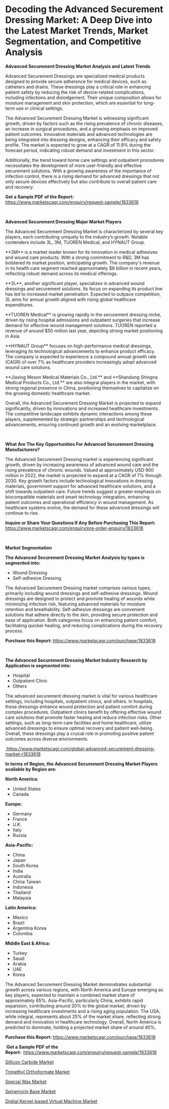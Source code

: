 <p><h1>Decoding the Advanced Securement Dressing Market: A Deep Dive into the Latest Market Trends, Market Segmentation, and Competitive Analysis</h1></p><p><strong>Advanced Securement Dressing Market Analysis and Latest Trends</strong></p>
<p><p>Advanced Securement Dressings are specialized medical products designed to provide secure adherence for medical devices, such as catheters and drains. These dressings play a critical role in enhancing patient safety by reducing the risk of device-related complications, including infections and dislodgement. Their unique composition allows for moisture management and skin protection, which are essential for long-term use in clinical settings.</p><p>The Advanced Securement Dressing Market is witnessing significant growth, driven by factors such as the rising prevalence of chronic diseases, an increase in surgical procedures, and a growing emphasis on improved patient outcomes. Innovative materials and advanced technologies are being integrated into dressing designs, enhancing their efficacy and safety profile. The market is expected to grow at a CAGR of 11.9% during the forecast period, indicating robust demand and investment in this sector. </p><p>Additionally, the trend toward home care settings and outpatient procedures necessitates the development of more user-friendly and effective securement solutions. With a growing awareness of the importance of infection control, there is a rising demand for advanced dressings that not only secure devices effectively but also contribute to overall patient care and recovery.</p></p>
<p><strong>Get a Sample PDF of the Report:&nbsp;</strong> <a href="https://www.marketscagr.com/enquiry/request-sample/1833618?utm_campaign=1591&utm_medium=2&utm_source=Github&utm_content=ia&utm_term=17102024&utm_id=advanced-securement-dressing">https://www.marketscagr.com/enquiry/request-sample/1833618</a></p>
<p>&nbsp;</p>
<p><strong>Advanced Securement Dressing Major Market Players</strong></p>
<p><p>The Advanced Securement Dressing Market is characterized by several key players, each contributing uniquely to the industry’s growth. Notable contenders include 3L, 3M, TUOREN Medical, and HYNAUT Group. </p><p>**3M** is a market leader known for its innovation in medical adhesives and wound care products. With a strong commitment to R&D, 3M has bolstered its market position, anticipating growth. The company's revenue in its health care segment reached approximately $8 billion in recent years, reflecting robust demand across its medical offerings.</p><p>**3L**, another significant player, specializes in advanced wound dressings and securement solutions. Its focus on expanding its product line has led to increased market penetration. Expected to outpace competition, 3L aims for annual growth aligned with rising global healthcare expenditures.</p><p>**TUOREN Medical** is growing rapidly in the securement dressing niche, driven by rising hospital admissions and outpatient surgeries that increase demand for effective wound management solutions. TUOREN reported a revenue of around $50 million last year, depicting strong market positioning in Asia.</p><p>**HYNAUT Group** focuses on high-performance medical dressings, leveraging its technological advancements to enhance product efficacy. The company is expected to experience a compound annual growth rate (CAGR) of over 7% as healthcare providers increasingly adopt advanced wound care solutions. </p><p>**Jiaxing Meson Medical Materials Co., Ltd.** and **Shandong Shingna Medical Products Co., Ltd.** are also integral players in the market, with strong regional presence in China, positioning themselves to capitalize on the growing domestic healthcare market.</p><p>Overall, the Advanced Securement Dressing Market is projected to expand significantly, driven by innovations and increased healthcare investments. The competitive landscape exhibits dynamic interactions among these players, supplemented by strategic partnerships and technological advancements, ensuring continued growth and an evolving marketplace.</p></p>
<p>&nbsp;</p>
<p><strong>What Are The Key Opportunities For Advanced Securement Dressing Manufacturers?</strong></p>
<p><p>The Advanced Securement Dressing market is experiencing significant growth, driven by increasing awareness of advanced wound care and the rising prevalence of chronic wounds. Valued at approximately USD 900 million in 2022, the market is projected to expand at a CAGR of 7% through 2030. Key growth factors include technological innovations in dressing materials, government support for advanced healthcare solutions, and a shift towards outpatient care. Future trends suggest a greater emphasis on biocompatible materials and smart technology integration, enhancing patient outcomes and operational efficiency in wound management. As healthcare systems evolve, the demand for these advanced dressings will continue to rise.</p></p>
<p><strong>Inquire or Share Your Questions If Any Before Purchasing This Report:</strong> <a href="https://www.marketscagr.com/enquiry/pre-order-enquiry/1833618?utm_campaign=1591&utm_medium=2&utm_source=Github&utm_content=ia&utm_term=17102024&utm_id=advanced-securement-dressing">https://www.marketscagr.com/enquiry/pre-order-enquiry/1833618</a></p>
<p>&nbsp;</p>
<p><strong>Market Segmentation</strong></p>
<p><strong>The Advanced Securement Dressing Market Analysis by types is segmented into:</strong></p>
<p><ul><li>Wound Dressing</li><li>Self-adhesive Dressing</li></ul></p>
<p><p>The Advanced Securement Dressing market comprises various types, primarily including wound dressings and self-adhesive dressings. Wound dressings are designed to protect and promote healing of wounds while minimizing infection risk, featuring advanced materials for moisture retention and breathability. Self-adhesive dressings are convenient solutions that adhere directly to the skin, providing secure protection and ease of application. Both categories focus on enhancing patient comfort, facilitating quicker healing, and reducing complications during the recovery process.</p></p>
<p><strong>Purchase this Report:&nbsp;</strong><a href="https://www.marketscagr.com/purchase/1833618?utm_campaign=1591&utm_medium=2&utm_source=Github&utm_content=ia&utm_term=17102024&utm_id=advanced-securement-dressing">https://www.marketscagr.com/purchase/1833618</a></p>
<p>&nbsp;</p>
<p><strong>The Advanced Securement Dressing Market Industry Research by Application is segmented into:</strong></p>
<p><ul><li>Hospital</li><li>Outpatient Clinic</li><li>Others</li></ul></p>
<p><p>The advanced securement dressing market is vital for various healthcare settings, including hospitals, outpatient clinics, and others. In hospitals, these dressings enhance wound protection and patient comfort during complex procedures. Outpatient clinics benefit by offering effective wound care solutions that promote faster healing and reduce infection risks. Other settings, such as long-term care facilities and home healthcare, utilize advanced dressings to ensure optimal recovery and patient well-being. Overall, these dressings play a crucial role in promoting positive patient outcomes across diverse environments.</p></p>
<p><a href="https://www.marketscagr.com/global-advanced-securement-dressing-market-r1833618?utm_campaign=1591&utm_medium=2&utm_source=Github&utm_content=ia&utm_term=17102024&utm_id=advanced-securement-dressing">&nbsp;https://www.marketscagr.com/global-advanced-securement-dressing-market-r1833618</a></p>
<p><strong>In terms of Region, the Advanced Securement Dressing Market Players available by Region are:</strong></p>
<p>
    <p> <strong> North America: </strong>
        <ul>
            <li>United States</li>
            <li>Canada</li>
        </ul>
        </p> 
    <p> <strong> Europe: </strong>
        <ul>
            <li>Germany</li>
            <li>France</li>
            <li>U.K.</li>
            <li>Italy</li>
            <li>Russia</li>
        </ul>
        </p> 
    <p> <strong> Asia-Pacific: </strong>
        <ul>
            <li>China</li>
            <li>Japan</li>
            <li>South Korea</li>
            <li>India</li>
            <li>Australia</li>
            <li>China Taiwan</li>
            <li>Indonesia</li>
            <li>Thailand</li>
            <li>Malaysia</li>
        </ul>
        </p> 
    <p> <strong> Latin America: </strong>
        <ul>
            <li>Mexico</li>
            <li>Brazil</li>
            <li>Argentina Korea</li>
            <li>Colombia</li>
        </ul>
        </p> 
    <p> <strong> Middle East & Africa: </strong>
        <ul>
            <li>Turkey</li>
            <li>Saudi</li>
            <li>Arabia</li>
            <li>UAE</li>
            <li>Korea</li>
        </ul>
    </p>
    </p>
<p><p>The Advanced Securement Dressing Market demonstrates substantial growth across various regions, with North America and Europe emerging as key players, expected to maintain a combined market share of approximately 65%. Asia-Pacific, particularly China, exhibits rapid expansion, contributing around 20% to the global market, driven by increasing healthcare investments and a rising aging population. The USA, while integral, represents about 25% of the market share, reflecting strong demand and innovation in healthcare technology. Overall, North America is predicted to dominate, holding a projected market share of around 40%.</p></p>
<p><strong>Purchase this Report: </strong><a href="https://www.marketscagr.com/purchase/1833618?utm_campaign=1591&utm_medium=2&utm_source=Github&utm_content=ia&utm_term=17102024&utm_id=advanced-securement-dressing">https://www.marketscagr.com/purchase/1833618</a></p>
<p>&nbsp;<strong>Get a Sample PDF of the Report:&nbsp;&nbsp;</strong><a href="https://www.marketscagr.com/enquiry/request-sample/1833618?utm_campaign=1591&utm_medium=2&utm_source=Github&utm_content=ia&utm_term=17102024&utm_id=advanced-securement-dressing">https://www.marketscagr.com/enquiry/request-sample/1833618</a></p>
<p><strong></strong></p>
<p><p><a href="https://www.linkedin.com/pulse/global-sillicon-carbide-market-focus-product-type-sic-polymers-6agae?utm_campaign=1591&utm_medium=2&utm_source=Github&utm_content=ia&utm_term=17102024&utm_id=advanced-securement-dressing">Sillicon Carbide Market</a></p><p><a href="https://www.linkedin.com/pulse/trimethyl-orthoformate-market-navigating-challenges-unlocking-rynve?utm_campaign=1591&utm_medium=2&utm_source=Github&utm_content=ia&utm_term=17102024&utm_id=advanced-securement-dressing">Trimethyl Orthoformate Market</a></p><p><a href="https://www.linkedin.com/pulse/global-special-wax-market-focus-product-type-beauty-waxsealing-cncxe?utm_campaign=1591&utm_medium=2&utm_source=Github&utm_content=ia&utm_term=17102024&utm_id=advanced-securement-dressing">Special Wax Market</a></p><p><a href="https://www.linkedin.com/pulse/global-spiramycin-base-market-landscape-future-trends-strategic-vabje?utm_campaign=1591&utm_medium=2&utm_source=Github&utm_content=ia&utm_term=17102024&utm_id=advanced-securement-dressing">Spiramycin Base Market</a></p><p><a href="https://github.com/AshrafKhan865/Market-Research-Report-List-1/blob/main/digital-kernel-based-virtual-machine-market.md?utm_campaign=1591&utm_medium=2&utm_source=Github&utm_content=ia&utm_term=17102024&utm_id=advanced-securement-dressing">Digital Kernel-based Virtual Machine Market</a></p></p>